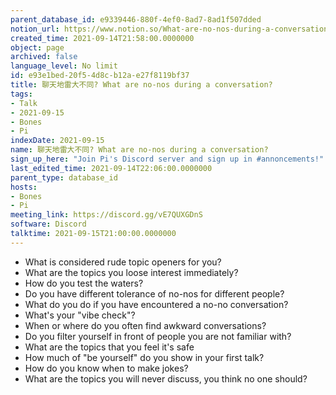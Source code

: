 ```yaml
---
parent_database_id: e9339446-880f-4ef0-8ad7-8ad1f507dded
notion_url: https://www.notion.so/What-are-no-nos-during-a-conversation-e93e1bed20f54d8cb12ae27f8119bf37
created_time: 2021-09-14T21:58:00.0000000
object: page
archived: false
language_level: No limit
id: e93e1bed-20f5-4d8c-b12a-e27f8119bf37
title: 聊天地雷大不同? What are no-nos during a conversation?
tags:
- Talk
- 2021-09-15
- Bones
- Pi
indexDate: 2021-09-15
name: 聊天地雷大不同? What are no-nos during a conversation?
sign_up_here: "Join Pi's Discord server and sign up in #annoncements!"
last_edited_time: 2021-09-14T22:06:00.0000000
parent_type: database_id
hosts:
- Bones
- Pi
meeting_link: https://discord.gg/vE7QUXGDnS
software: Discord
talktime: 2021-09-15T21:00:00.0000000
---
```



   - What is considered rude topic openers for you?
   - What are the topics you loose interest immediately?
   - How do you test the waters?
   - Do you have different tolerance of no-nos for different people?
   - What do you do if you have encountered a no-no conversation? 
   - What's your "vibe check"?
   - When or where do you often find awkward conversations?
   - Do you filter yourself in front of people you are not familiar with?
   - What are the topics that you feel it's safe
   - How much of "be yourself" do you show in your first talk?
   - How do you know when to make jokes?
   - What are the topics you will never discuss, you think no one should?









